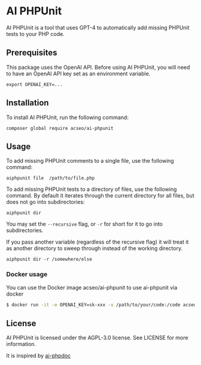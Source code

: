 #  AI PHPUnit

AI PHPUnit is a tool that uses GPT-4 to automatically add missing PHPUnit tests to your PHP code.

## Prerequisites

This package uses the OpenAI API. Before using AI PHPUnit, you will need to have an OpenAI API key set as an environment variable. 

```shell
export OPENAI_KEY=...
```

## Installation

To install AI PHPUnit, run the following command:


```shell
composer global require acseo/ai-phpunit
```

## Usage

To add missing PHPUnit comments to a single file, use the following command:

```shell
aiphpunit file  /path/to/file.php
```

To add missing PHPUnit tests to a directory of files, use the following command. By default it iterates through the current directory for all files, but does not go into subdirectories:

```shell
aiphpunit dir
```


You may set the `--recursive` flag, or `-r` for short for it to go into subdirectories.

If you pass another variable (regardless of the recursive flag) it will treat it as another directory to sweep through instead of the working directory.

```shell
aiphpunit dir -r /somewhere/else
```

### Docker usage

You can use the Docker image acseo/ai-phpunit to use ai-phpunit via docker

```bash
$ docker run -it -e OPENAI_KEY=sk-xxx -v /path/to/your/code:/code acseo/ai-phpunit dir -r /code/src
```
## License

AI PHPUnit is licensed under the AGPL-3.0 license. See LICENSE for more information.

It is inspired by [ai-phpdoc](https://github.com/molbal/ai-phpdoc)
